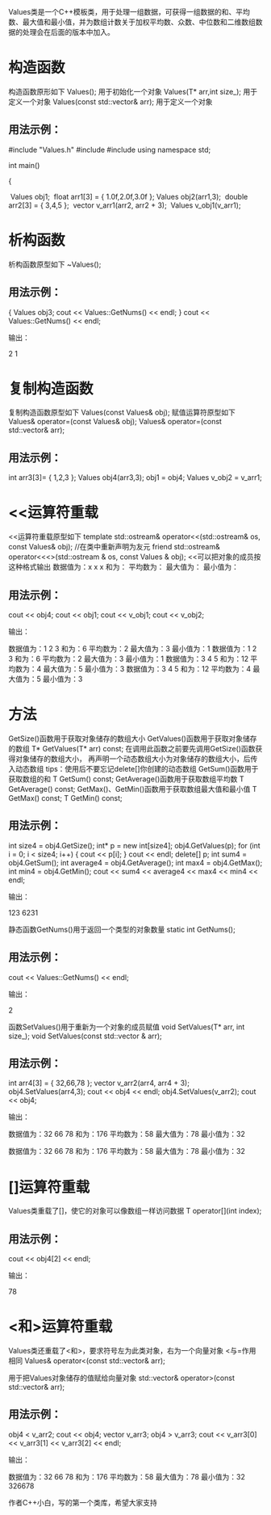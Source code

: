 Values类是一个C++模板类，用于处理一组数据，可获得一组数据的和、平均数、最大值和最小值，并为数组计数关于加权平均数、众数、中位数和二维数组数据的处理会在后面的版本中加入。



# 构造函数

构造函数原形如下
	Values();   用于初始化一个对象
	Values(T* arr,int size_);   用于定义一个对象
	Values(const std::vector<T>& arr);   用于定义一个对象

## 用法示例：

#include "Values.h"
#include <iostream>
#include <vector>
using namespace std;

int main()

{

​	Values<int> obj1;
​	float arr1[3] = { 1.0f,2.0f,3.0f };
​	Values<float> obj2(arr1,3);
​	double arr2[3] = { 3,4,5 };
​	vector<double> v_arr1(arr2, arr2 + 3);
​	Values<double> v_obj1(v_arr1);

# 析构函数

析构函数原型如下
	~Values();

## 用法示例：

{
		Values<double> obj3;
		cout << Values<double>::GetNums() << endl;
	}
	cout << Values<double>::GetNums() << endl;

输出：

2
1

# 复制构造函数

复制构造函数原型如下
	Values(const Values& obj);
	赋值运算符原型如下
	Values& operator=(const Values& obj);
	Values& operator=(const std::vector<T>& arr);

## 用法示例：

int arr3[3]= { 1,2,3 };
	Values<int> obj4(arr3,3);
	obj1 = obj4;
	Values<double> v_obj2 = v_arr1;

# <<运算符重载

<<运算符重载原型如下
	template <typename T>
	std::ostream& operator<<(std::ostream& os, const Values<T>& obj);
	//在类中重新声明为友元
	friend std::ostream& operator<<<>(std::ostream & os, const Values<T> & obj);
	<<可以把对象的成员按这种格式输出
	数据值为：x x x
	和为：
	平均数为：
	最大值为：
	最小值为：

## 用法示例：

cout << obj4;
	cout << obj1;
	cout << v_obj1;
	cout << v_obj2;

输出：

数据值为：1 2 3
和为：6
平均数为：2
最大值为：3
最小值为：1
数据值为：1 2 3
和为：6
平均数为：2
最大值为：3
最小值为：1
数据值为：3 4 5
和为：12
平均数为：4
最大值为：5
最小值为：3
数据值为：3 4 5
和为：12
平均数为：4
最大值为：5
最小值为：3

# 方法

GetSize()函数用于获取对象储存的数组大小
	GetValues()函数用于获取对象储存的数组
	T* GetValues(T* arr) const;
	在调用此函数之前要先调用GetSize()函数获得对象储存的数组大小，
	再声明一个动态数组大小为对象储存的数组大小，后传入动态数组
	tips：使用后不要忘记delete[]你创建的动态数组
	GetSum()函数用于获取数组的和
	T GetSum() const;
	GetAverage()函数用于获取数组平均数
	T GetAverage() const;
	GetMax()、GetMin()函数用于获取数组最大值和最小值
	T GetMax() const;
	T GetMin() const;

## 用法示例：

int size4 = obj4.GetSize();
	int* p = new int[size4];
	obj4.GetValues(p);
	for (int i = 0; i < size4; i++)
	{
		cout << p[i];
	}
	cout << endl;
	delete[] p;
	int sum4 = obj4.GetSum();
	int average4 = obj4.GetAverage();
	int max4 = obj4.GetMax();
	int min4 = obj4.GetMin();
	cout << sum4 << average4 << max4 << min4 << endl;

输出：

123
6231



静态函数GetNums()用于返回一个类型的对象数量
	static int GetNums();

## 用法示例：

cout << Values<double>::GetNums() << endl;

输出：

2



函数SetValues()用于重新为一个对象的成员赋值
	void SetValues(T* arr, int size_);
	void SetValues(const std::vector<T> & arr);

## 用法示例：

int arr4[3] = { 32,66,78 };
	vector<int> v_arr2(arr4, arr4 + 3);
	obj4.SetValues(arr4,3);
	cout << obj4 << endl;
	obj4.SetValues(v_arr2);
	cout << obj4;

输出：

数据值为：32 66 78
和为：176
平均数为：58
最大值为：78
最小值为：32

数据值为：32 66 78
和为：176
平均数为：58
最大值为：78
最小值为：32

# []运算符重载

Values类重载了[]，使它的对象可以像数组一样访问数据
	T operator[](int index);

## 用法示例：

cout << obj4[2] << endl;

输出：

78

# <和>运算符重载

Values类还重载了<和>，要求符号左为此类对象，右为一个向量对象
	<与=作用相同
	Values& operator<(const std::vector<T>& arr);

用于把Values对象储存的值赋给向量对象
std::vector<T>& operator>(const std::vector<T>& arr);

## 用法示例：

obj4 < v_arr2;
	cout << obj4;
	vector<int> v_arr3;
	obj4 > v_arr3;
	cout << v_arr3[0] << v_arr3[1] << v_arr3[2] << endl;

输出：

数据值为：32 66 78
和为：176
平均数为：58
最大值为：78
最小值为：32
326678



作者C++小白，写的第一个类库，希望大家支持


